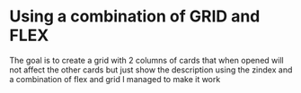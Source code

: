 # Using a combination of GRID and FLEX

The goal is to create a grid with 2 columns of cards that when opened will not affect the other cards but just show the description
using the zindex and a combination of flex and grid I managed to make it work

